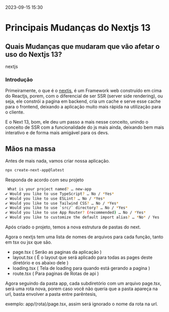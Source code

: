 2023-09-15 15:30
# Principais Mudanças do Nextjs 13
## Quais Mudanças que mudaram que vão afetar o uso do Nextjs 13?
nextjs
### Introdução

Primeiramente, o que é o [nextjs](https://nextjs.org/), é um Framework web construído em cima do Reactjs, porem, com o diferencial de ser SSR (server side rendering), ou seja, ele constrói a pagina em backend, cria um cache e serve esse cache para o frontend, deixando a aplicação muito mais rápida na utilização para o cliente.

E o Next 13, bom, ele deu um passo a mais nesse conceito, unindo o conceito de SSR com a funcionalidade do js mais ainda, deixando bem mais interativo e de forma mais amigável para os devs.

## Mãos na massa

Antes de mais nada, vamos criar nossa aplicação.

```bash
npx create-next-app@latest
```

Responda de acordo com seu projeto

```bash
 What is your project named? … new-app
✔ Would you like to use TypeScript? … No / *Yes*
✔ Would you like to use ESLint? … No / *Yes*
✔ Would you like to use Tailwind CSS? … No / *Yes*
✔ Would you like to use `src/` directory? … No / *Yes*
✔ Would you like to use App Router? (recommended) … No / *Yes*
✔ Would you like to customize the default import alias? … *No* / Yes
```

Após criado o projeto, temos a nova estrutura de pastas do next.

Agora o nextjs tem uma lista de nomes de arquivos para cada função, tanto em tsx ou jsx que são.

- page.tsx ( Serão as paginas da aplicação )
- layout.tsx ( É o layout que será aplicado para todas as pages deste diretório e os abaixo dele )
- loading.tsx ( Tela de loading para quando está gerando a pagina )
- route.tsx ( Para paginas de Rotas de api )

Agora seguindo da pasta app, cada subdiretório com um arquivo page.tsx, será uma rota nova, porem caso você não queria que a pasta apareça na url, basta envolver a pasta entre parêntesis, 

exemplo: app/(rota)/page.tsx, assim será ignorado o nome da rota na url.
